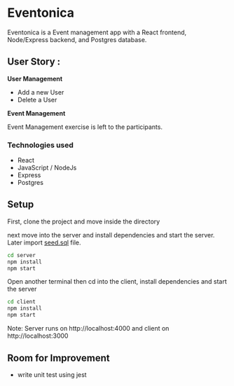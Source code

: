# Eventonica

Eventonica is a Event management app with a React frontend, Node/Express backend, and Postgres database.

## User Story :

**User Management**

- Add a new User
- Delete a User

**Event Management**

Event Management exercise is left to the participants.

### Technologies used

- React
- JavaScript / NodeJs
- Express
- Postgres

## Setup

First, clone the project and move inside the directory

next move into the server and install dependencies and start the server. Later import [seed.sql](./server/db/seed.sql) file.

```bash
cd server
npm install
npm start
```

Open another terminal then cd into the client, install dependencies and start the server

```bash
cd client
npm install
npm start
```

Note: Server runs on http://localhost:4000 and client on http://localhost:3000

## Room for Improvement

- write unit test using jest
